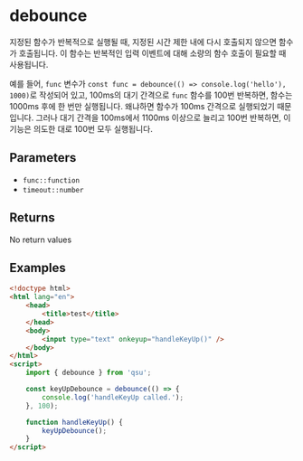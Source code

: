 # debounce <Badge type="tip" text="JavaScript" /><Badge type="info" text="Dart" />

지정된 함수가 반복적으로 실행될 때, 지정된 시간 제한 내에 다시 호출되지 않으면 함수가 호출됩니다. 이 함수는 반복적인 입력 이벤트에 대해 소량의 함수 호출이 필요할 때 사용됩니다.

예를 들어, `func` 변수가 `const func = debounce(() => console.log('hello'), 1000)`로 작성되어 있고, 100ms의 대기 간격으로 `func` 함수를 100번 반복하면, 함수는 1000ms 후에 한 번만 실행됩니다. 왜냐하면 함수가 100ms 간격으로 실행되었기 때문입니다. 그러나 대기 간격을 100ms에서 1100ms 이상으로 늘리고 100번 반복하면, 이 기능은 의도한 대로 100번 모두 실행됩니다.

## Parameters

- `func::function`
- `timeout::number`

## Returns

No return values

## Examples

```html
<!doctype html>
<html lang="en">
	<head>
		<title>test</title>
	</head>
	<body>
		<input type="text" onkeyup="handleKeyUp()" />
	</body>
</html>
<script>
	import { debounce } from 'qsu';

	const keyUpDebounce = debounce(() => {
		console.log('handleKeyUp called.');
	}, 100);

	function handleKeyUp() {
		keyUpDebounce();
	}
</script>
```

